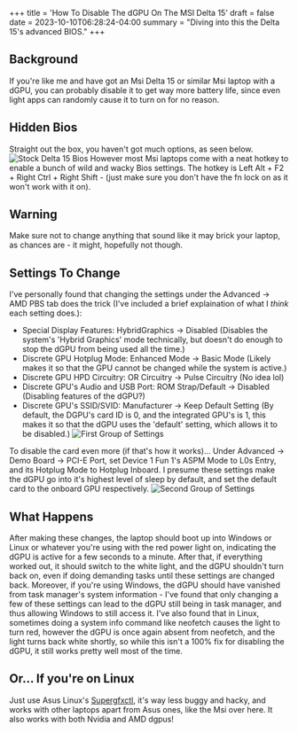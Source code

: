 +++
title = 'How To Disable The dGPU On The MSI Delta 15'
draft = false
date = 2023-10-10T06:28:24-04:00
summary = "Diving into this the Delta 15's advanced BIOS."
+++
## Background
If you're like me and have got an Msi Delta 15 or similar Msi laptop with a dGPU, you can probably disable it to get way more battery life, since even light apps can randomly cause it to turn on for no reason.

## Hidden Bios
Straight out the box, you haven't got much options, as seen below.
![Stock Delta 15 Bios](/img/laptop/bios1.jpg)
 However most Msi laptops come with a neat hotkey to enable a bunch of wild and wacky Bios settings. The hotkey is Left Alt + F2 + Right Ctrl + Right Shift - (just make sure you don't have the fn lock on as it won't work with it on).

## Warning
Make sure not to change anything that sound like it may brick your laptop, as chances are - it might, hopefully not though.

## Settings To Change
I've personally found that changing the settings under the Advanced -> AMD PBS tab does the trick (I've included a brief explaination of what I *think* each setting does.):
- Special Display Features: HybridGraphics -> Disabled (Disables the system's 'Hybrid Graphics' mode technically, but doesn't do enough to stop the dGPU from being used all the time.)
- Discrete GPU Hotplug Mode: Enhanced Mode -> Basic Mode (Likely makes it so that the GPU cannot be changed while the system is active.)
- Discrete GPU HPD Circuitry: OR Circuitry -> Pulse Circuitry (No idea lol)
- Discrete GPU's Audio and USB Port: ROM Strap/Default -> Disabled (Disabling features of the dGPU?)
- Discrete GPU's SSID/SVID: Manufacturer -> Keep Default Setting (By default, the DGPU's card ID is 0, and the integrated GPU's is 1, this makes it so that the dGPU uses the 'default' setting, which allows it to be disabled.)
![First Group of Settings](/img/laptop/bios2.jpg)


To disable the card even more (if that's how it works)...
Under Advanced -> Demo Board -> PCI-E Port, set Device 1 Fun 1's ASPM Mode to L0s Entry, and its Hotplug Mode to Hotplug Inboard. I presume these settings make the dGPU go into it's highest level of sleep by default, and set the default card to the onboard GPU respectively.
![Second Group of Settings](/img/laptop/bios3.jpg)

## What Happens
After making these changes, the laptop should boot up into Windows or Linux or whatever you're using with the red power light on, indicating the dGPU is active for a few seconds to a minute. After that, if everything worked out, it should switch to the white light, and the dGPU shouldn't turn back on, even if doing demanding tasks until these settings are changed back. Moreover, if you're using Windows, the dGPU should have vanished from task manager's system information - I've found that only changing a few of these settings can lead to the dGPU still being in task manager, and thus allowing Windows to still access it. I've also found that in Linux, sometimes doing a system info command like neofetch causes the light to turn red, however the dGPU is once again absent from neofetch, and the light turns back white shortly, so while this isn't a 100% fix for disabling the dGPU, it still works pretty well most of the time.

## Or... If you're on Linux
Just use Asus Linux's [Supergfxctl](https://gitlab.com/asus-linux/supergfxctl), it's way less buggy and hacky, and works with other laptops apart from Asus ones, like the Msi over here. It also works with both Nvidia and AMD dgpus!

